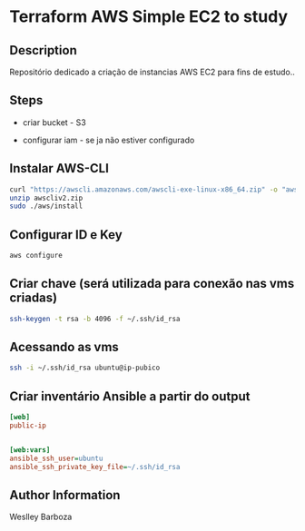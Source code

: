 # Terraform AWS Simple EC2 to study

## Description

Repositório dedicado a criação de instancias AWS EC2 para fins de estudo..  

## Steps

- criar bucket - S3  

- configurar iam - se ja não estiver configurado

## Instalar AWS-CLI  
```bash
curl "https://awscli.amazonaws.com/awscli-exe-linux-x86_64.zip" -o "awscliv2.zip"
unzip awscliv2.zip
sudo ./aws/install
```

## Configurar ID e Key

```bash
aws configure
```

## Criar chave (será utilizada para conexão nas vms criadas)  

 ```bash
 ssh-keygen -t rsa -b 4096 -f ~/.ssh/id_rsa
 ```

## Acessando as vms  

```bash
ssh -i ~/.ssh/id_rsa ubuntu@ip-pubico
```

## Criar inventário Ansible a partir do output

```ini
[web]
public-ip


[web:vars]
ansible_ssh_user=ubuntu
ansible_ssh_private_key_file=~/.ssh/id_rsa
```

## Author Information  
Weslley Barboza
